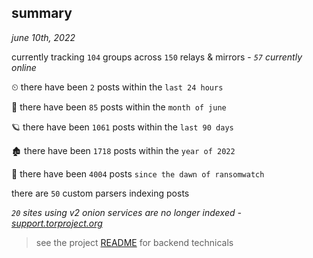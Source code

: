 
## summary
_june 10th, 2022_

currently tracking `104` groups across `150` relays & mirrors - _`57` currently online_

⏲ there have been `2` posts within the `last 24 hours`

🦈 there have been `85` posts within the `month of june`

🪐 there have been `1061` posts within the `last 90 days`

🏚 there have been `1718` posts within the `year of 2022`

🦕 there have been `4004` posts `since the dawn of ransomwatch`

there are `50` custom parsers indexing posts

_`20` sites using v2 onion services are no longer indexed - [support.torproject.org](https://support.torproject.org/onionservices/v2-deprecation/)_

> see the project [README](https://github.com/joshhighet/ransomwatch#ransomwatch--) for backend technicals
